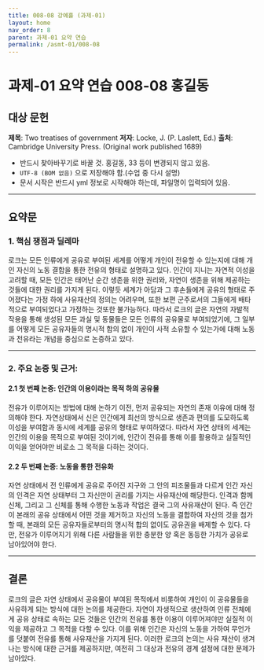 ```yaml
---
title: 008-08 강예흘 (과제-01)
layout: home 
nav_order: 8
parent: 과제-01 요약 연습
permalink: /asmt-01/008-08
---
```


# 과제-01 요약 연습 008-08 홍길동

## 대상 문헌

**제목**: Two treatises of government
**저자**: Locke, J. (P. Laslett, Ed.)
**출처**: Cambridge University Press. (Original work published 1689)

* 반드시 찾아바꾸기로 바꿀 것. 홍길동, 33 등이 변경되지 않고 있음.
* `UTF-8 (BOM 없음)` 으로 저장해야 함.(수업 중 다시 설명)
* 문서 시작은 반드시 yml 정보로 시작해야 하는데, 파일명이 입력되어 있음.

---

## 요약문

### 1. 핵심 쟁점과 딜레마

로크는 모든 인류에게 공유로 부여된 세계를 어떻게 개인이 전유할 수 있는지에 대해 개인 자신의 노동 결합을 통한 전유의 형태로 설명하고 있다. 인간이 지니는 자연적 이성을 고려할 때, 모든 인간은 태어난 순간 생존을 위한 권리와, 자연이 생존을 위해 제공하는 것들에 대한 권리를 가지게 된다. 이렇듯 세계가 아담과 그 후손들에게 공유의 형태로 주어졌다는 가정 하에 사유재산의 정의는 어려우며, 또한 보편 군주로서의 그들에게 배타적으로 부여되었다고 가정하는 것또한 불가능하다. 따라서 로크의 글은 자연의 자발적 작용을 통해 생성된 모든 과실 및 동물들은 모든 인류의 공유물로 부여되었기에, 그 일부를 어떻게 모든 공유자들의 명시적 합의 없이 개인이 사적 소유할 수 있는가에 대해 노동과 전유라는 개념을 중심으로 논증하고 있다.

---

### 2. 주요 논증 및 근거:

#### 2.1 첫 번째 논증: 인간의 이용이라는 목적 하의 공유물

전유가 이루어지는 방법에 대해 논하기 이전, 먼저 공유되는 자연의 존재 이유에 대해 정의해야 한다. 자연상태에서 신은 인간에게 최선의 방식으로 생존과 편의를 도모하도록 이성을 부여함과 동시에 세계를 공유의 형태로 부여하였다. 따라서 자연 상태의 세계는 인간의 이용을 목적으로 부여된 것이기에, 인간이 전유를 통해 이를 활용하고 실질적인 이익을 얻어야만 비로소 그 목적을 다하는 것이다.

#### 2.2 두 번째 논증: 노동을 통한 전유화

자연 상태에서 전 인류에게 공유로 주어진 지구와 그 안의 피조물들과 다르게 인간 자신의 인격은 자연 상태부터 그 자신만이 권리를 가지는 사유재산에 해당한다. 인격과 함께 신체, 그리고 그 신체를 통해 수행한 노동과 작업은 결국 그의 사유재산이 된다. 즉 인간이 본래의 공유 상태에서 어떤 것을 제거하고 자신의 노동을 결합하여 자신의 것을 첨가할 때, 본래의 모든 공유자들로부터의 명시적 합의 없이도 공유권을 배제할 수 있다. 다만, 전유가 이루어지기 위해 다른 사람들을 위한 충분한 양 혹은 동등한 가치가 공유로 남아있어야 한다.

---

## 결론

로크의 글은 자연 상태에서 공유물이 부여된 목적에서 비롯하여 개인이 이 공유물들을 사유하게 되는 방식에 대한 논의를 제공한다. 자연이 자생적으로 생산하여 인류 전체에게 공유 상태로 속하는 모든 것들은 인간의 전유를 통한 이용이 이루어져야만 실질적 이익을 제공하고 그 목적을 다할 수 있다. 이를 위해 인간은 자신의 노동을 가하여 무언가를 덧붙여 전유를 통해 사유재산을 가지게 된다. 이러한 로크의 논의는 사유 재산이 생겨나는 방식에 대한 근거를 제공하지만, 여전히 그 대상과 전유의 경계 설정에 대한 문제가 남아있다.

